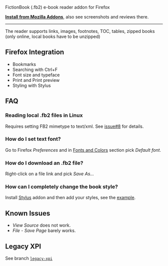 FictionBook (.fb2) e-book reader addon for Firefox

**<a href="https://addons.mozilla.org/firefox/addon/fb2-reader/">Install from Mozilla Addons</a>**, also see screenshots and reviews there.

---

The reader supports links, images, footnotes, TOC, tables, zipped books (only online, local books have to be unzipped)

Firefox Integration
-------------------

* Bookmarks
* Searching with Ctrl+F
* Font size and typeface
* Print and Print preview
* Styling with Stylus

FAQ
---

### Reading local .fb2 files in Linux

Requires setting FB2 mimetype to text/xml. See [issue#8](https://github.com/tymofij/fb2reader/issues/8) for details.

### How do I set text font?

Go to Firefox _Preferences_ and in <a href="https://support.mozilla.org/en-US/kb/change-fonts-and-colors-websites-use">Fonts and Colors</a> section pick _Default font_.

### How do I download an .fb2 file?

Right-click on a file link and pick _Save As…_

### How can I completely change the book style?

Install [Stylus](https://addons.mozilla.org/firefox/addon/styl-us/) addon and then add your styles, see the [example](https://github.com/tymofij/fb2reader/raw/refs/heads/main/userstyles/example.user.css).

Known Issues
-------------

* _View Source_ does not work.
* _File - Save Page_  barely works.

Legacy XPI
----------
See branch [`legacy-xpi`](https://github.com/tymofij/fb2reader/tree/legacy-xpi)